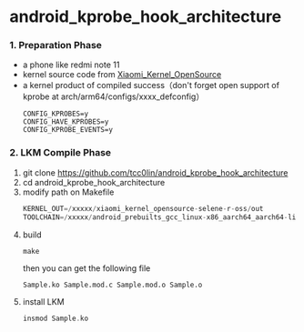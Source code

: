 # android_kprobe_hook_architecture


### 1. Preparation Phase
- a phone like redmi note 11
- kernel source code from [Xiaomi_Kernel_OpenSource](https://github.com/MiCode/Xiaomi_Kernel_OpenSource)
- a kernel product of compiled success（don't forget open support of kprobe at arch/arm64/configs/xxxx_defconfig）
    ```
    CONFIG_KPROBES=y
    CONFIG_HAVE_KPROBES=y
    CONFIG_KPROBE_EVENTS=y
    ```
### 2. LKM Compile Phase
1. git clone https://github.com/tcc0lin/android_kprobe_hook_architecture
2. cd android_kprobe_hook_architecture
3. modify path on Makefile
    ```c
    KERNEL_OUT=/xxxxx/xiaomi_kernel_opensource-selene-r-oss/out
    TOOLCHAIN=/xxxxx/android_prebuilts_gcc_linux-x86_aarch64_aarch64-linux-android-4.9-lineage-19.1/bin/aarch64-linux-android-
    ```
4. build
    ```c
    make
    ```
    then you can get the following file
    ```
    Sample.ko Sample.mod.c Sample.mod.o Sample.o
    ```
5. install LKM
    ```c
    insmod Sample.ko
    ```
